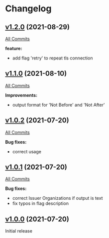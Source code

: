 # Changelog

## [v1.2.0](https://github.com/containeroo/certinfo/tree/v1.2.0) (2021-08-29)

[All Commits](https://github.com/containeroo/certinfo/compare/v1.1.0...v1.2.0)

**feature:**

- add flag 'retry' to repeat tls connection

## [v1.1.0](https://github.com/containeroo/certinfo/tree/v1.1.0) (2021-08-10)

[All Commits](https://github.com/containeroo/certinfo/compare/v1.0.2...v1.1.0)

**Improvements:**

- output format for 'Not Before' and 'Not After'

## [v1.0.2](https://github.com/containeroo/certinfo/tree/v1.0.2) (2021-07-20)

[All Commits](https://github.com/containeroo/certinfo/compare/v1.0.1...v1.0.2)

**Bug fixes:**

- correct usage

## [v1.0.1](https://github.com/containeroo/certinfo/tree/v1.0.1) (2021-07-20)

[All Commits](https://github.com/containeroo/certinfo/compare/v1.0.0...v1.0.1)

**Bug fixes:**

- correct Issuer Organizations if output is text
- fix typos in flag description

## [v1.0.0](https://github.com/containeroo/certinfo/tree/v1.0.0) (2021-07-20)

Initial release
